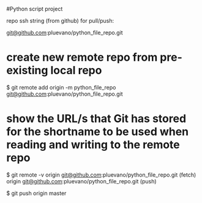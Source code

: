 

#Python script project

repo ssh string (from github) for pull/push:

git@github.com:pluevano/python_file_repo.git

# create new remote repo from pre-existing local repo

$ git remote add origin -m python_file_repo git@github.com:pluevano/python_file_repo.git

# show the URL/s that Git has stored for the shortname to be used when reading and writing to the remote repo

$ git remote -v
origin  git@github.com:pluevano/python_file_repo.git (fetch)
origin  git@github.com:pluevano/python_file_repo.git (push)

$ git push origin master


